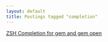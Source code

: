 ```yaml
---
layout: default
title: Postings tagged "completion"
---
```

[ZSH Completion for gem and gem open](http://janesconference.github.com/KievII/2009/08/zsh-completion-for-gem-and-gem-open)<br />
